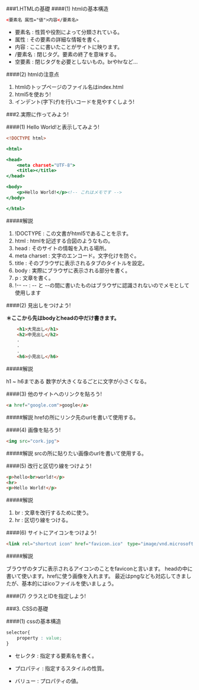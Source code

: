 ###1.HTMLの基礎
####(1) htmlの基本構造
   
   ```html
   <要素名 属性="値">内容</要素名>
   ```
   
   - 要素名 : 性質や役割によって分類されている。
   - 属性 : その要素の詳細な情報を書く。
   - 内容 : ここに書いたことがサイトに映ります。
   - /要素名 : 閉じタグ。要素の終了を意味する。
   - 空要素 : 閉じタグを必要としないもの。brやhrなど...

####(2) htmlの注意点
1. htmlのトップページのファイル名はindex.html
2. html5を使おう!
3. インデント(字下げ)を行いコードを見やすくしよう!


###2.実際に作ってみよう!

####(1) Hello World!と表示してみよう!

```html:index.html
<!DOCTYPE html>

<html>

<head>
	<meta charset="UTF-8">
	<title></title>
</head>

<body>
	<p>Hello World!</p><!-- これはメモです -->
</body>

</html>
```

#####解説

1. !DOCTYPE : この文書がhtml5であることを示す。
2. html : htmlを記述する合図のようなもの。
3. head : そのサイトの情報を入れる場所。
4. meta charset : 文字のエンコード。文字化けを防ぐ。
5. title : そのブラウザに表示されるタブのタイトルを設定。
6. body : 実際にブラウザに表示される部分を書く。
7. p : 文章を書く。
8. !-- -- : -- と --の間に書いたものはブラウザに認識されないのでメモとして使用します

####(2) 見出しをつけよう!

**＊ここから先はbodyとheadの中だけ書きます。**


```html
	<h1>大見出し</h1>
	<h2>中見出し</h2>
	.
	.
	.
	<h6>小見出し</h6>
```

#####解説

h1 ~ h6まである
数字が大きくなるごとに文字が小さくなる。

####(3) 他のサイトへのリンクを貼ろう!

```html
<a href="google.com">google</a>
```

#####解説
hrefの所にリンク先のurlを書いて使用する。

####(4) 画像を貼ろう!

```html
<img src="cork.jpg">
```

#####解説
srcの所に貼りたい画像のurlを書いて使用する。

####(5) 改行と区切り線をつけよう!
```html
<p>hello<br>world!</p>
<hr>
<p>Hello World!</p>
```

#####解説

1. br : 文章を改行するために使う。
2. hr : 区切り線をつける。

####(6) サイトにアイコンをつけよう!

```html
<link rel="shortcut icon" href="favicon.ico"　type="image/vnd.microsoft.icon">
```

#####解説

ブラウザのタブに表示されるアイコンのことをfaviconと言います。
headの中に書いて使います。hrefに使う画像を入れます。
最近はpngなども対応してきましたが、基本的にはicoファイルを使いましょう。

####(7) クラスとIDを指定しよう!

###3. CSSの基礎

####(1) cssの基本構造

```css
selector{
	property : value;
}
```

- セレクタ : 指定する要素名を書く。
- プロパティ : 指定するスタイルの性質。
- バリュー : プロパティの値。






   	
   　　　    
   
